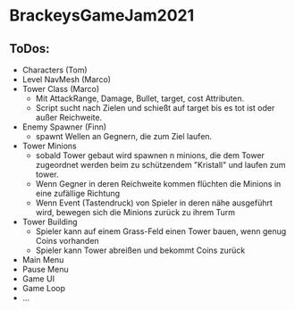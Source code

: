 # BrackeysGameJam2021


## ToDos:
- Characters (Tom)
- Level NavMesh (Marco)
- Tower Class (Marco)
  - Mit AttackRange, Damage, Bullet, target, cost Attributen.
  - Script sucht nach Zielen und schießt auf target bis es tot ist oder außer Reichweite.
- Enemy Spawner (Finn)
  - spawnt Wellen an Gegnern, die zum Ziel laufen.    
- Tower Minions 
  - sobald Tower gebaut wird spawnen n minions, die dem Tower zugeordnet werden beim zu schützendem "Kristall" und laufen zum tower.
  - Wenn Gegner in deren Reichweite kommen flüchten die Minions in eine zufällige Richtung
  - Wenn Event (Tastendruck) von Spieler in deren nähe ausgeführt wird, bewegen sich die Minions zurück zu ihrem Turm 
- Tower Building
  - Spieler kann auf einem Grass-Feld einen Tower bauen, wenn genug Coins vorhanden
  - Spieler kann Tower abreißen und bekommt Coins zurück  
- Main Menu
- Pause Menu
- Game UI
- Game Loop
- ...
